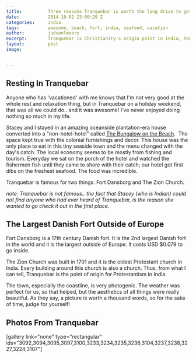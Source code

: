 ```yaml
---
title:			Three reasons Tranquebar is worth the long drive to get to
date:			2014-10-02 23:00:29 Z
categories:		india
tags:			awesome, beach, fort, india, seafood, vacation
author:			judsonlmoore
excerpt:		Tranquebar is Christianity's origin point in India, home to the largest Danish fort outside of Europe, and one amazing B&B I called home.
layout:			post
image:			


---
```


## Resting In Tranquebar

Anyone who has 'vacationed' with me knows that I'm not very good at the whole rest and relaxation thing, but in Tranquebar on a holiday weekend, that was all we could do.. and it was awesome! I've never enjoyed doing nothing so much in my life.

Stacey and I stayed in an amazing oceanside plantation-era house converted into a "non-hotel-hotel" called [The Bungalow on the Beach](http://bungalow-on-the-beach.neemranahotels.com/).  The space kept true with the colonial furnishings and decor. This house was the only place to eat in this tiny seaside town and the menu changed with the day's catch. The local economy seems to be mostly from fishing and tourism. Everyday we sat on the porch of the hotel and watched the fishermen fish until they came to shore with their catch; our hotel got first dibs on the freshest seafood. The food was incredible.

Tranquebar is famous for two things: Fort Dansborg and The Zion Church.

_note: Tranquebar is not famous.. the fact that Stacey (who is Indian) could not find anyone who had ever heard of Tranquebar, is the reason she wanted to go check it out in the first place._

## The Largest Danish Fort Outside of Europe

Fort Dansborg is a 17th century Danish fort. It is the 2nd largest Danish fort in the world and it is the largest outside of Europe. It costs USD $0.079 to go inside.

The Zion Church was built in 1701 and it is the oldest Protestant church in India. Every building around this church is also a church. Thus, from what I can tell, Tranquebar is the point of origin for Protestantism in India.

The town, especially the coastline, is very photogenic. The weather was perfect for us, so that helped, but the aesthetics of all things were really beautiful. As they say, a picture is worth a thousand words, so for the sake of time, judge for yourself!

## Photos From Tranquebar

[gallery link="none" type="rectangular" ids="3092,3094,3095,3097,3100,3233,3234,3235,3236,3104,3237,3238,3227,3224,3107"]
